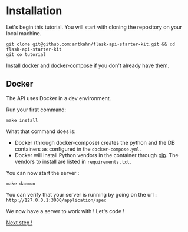 # Installation

Let's begin this tutorial. You will start with cloning the repository on your local machine.

```
git clone git@github.com:antkahn/flask-api-starter-kit.git && cd flask-api-starter-kit
git co tutorial
```

Install [docker](https://docs.docker.com/engine/installation/) and [docker-compose](https://docs.docker.com/compose/install/) if you don't already have them.

## Docker

The API uses Docker in a dev environment.

Run your first command:

```
make install
```

What that command does is:

- Docker (through docker-compose) creates the python and the DB containers as configured in the `docker-compose.yml`.
- Docker will install Python vendors in the container through [pip](https://pip.pypa.io/en/stable/).
  The vendors to install are listed in `requirements.txt`.

You can now start the server :

```
make daemon
```

You can verify that your server is running by going on the url : `http://127.0.0.1:3000/application/spec`

We now have a server to work with ! Let's code !

[Next step !](first-route.md)
